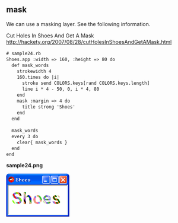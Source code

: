 mask
----

We can use a masking layer. See the following information.

Cut Holes In Shoes And Get A Mask <br>
<http://hackety.org/2007/08/28/cutHolesInShoesAndGetAMask.html> <br>

	# sample24.rb
	Shoes.app :width => 160, :height => 80 do
	  def mask_words
	    strokewidth 4
	    160.times do |i|
	      stroke send COLORS.keys[rand COLORS.keys.length]
	      line i * 4 - 50, 0, i * 4, 80
	    end
	    mask :margin => 4 do
	      title strong 'Shoes'
	    end
	  end
	  
	  mask_words
	  every 3 do
	    clear{ mask_words }
	  end
	end

**sample24.png**

![sample24.png](http://github.com/ashbb/shoes_tutorial_html/raw/master/images/sample24.png)
